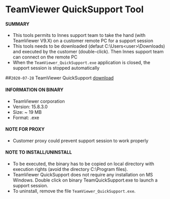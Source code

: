 # TeamViewer QuickSupport Tool

#### **SUMMARY**
- This tools permits to Innes support team to take the hand (with TeamViewer V9.X) on a customer remote PC for a support session
- This tools needs to be downloaded (defaut C:\Users\<user>\Downloads) and executed by the customer (double-click). Then Innes support team can connect on the remote PC
- When the `TeamViewer_QuickSupport.exe` application is closed, the support session is stopped automatically

##`2020-07-28` TeamViewer QuickSupport [download](https://github.com/innes-labs/archives/downloads/third-part-tools/TeamViewer_QuickSupport.exe)

#### **INFORMATION ON BINARY**
- TeamViewer corporation
- Version: 15.8.3.0
- Size: ~ 19 MB
- Format: .exe

#### **NOTE FOR PROXY**
- Customer proxy could prevent support session to work properly
#### **NOTE TO INSTALL/UNINSTALL**
- To be executed, the binary has to be copied on local directory with execution rights (avoid the directory C:\Program files).
- TeamViewer QuickSupport does not require any installation on MS Windows. Double click on binary TeamQuickSupport.exe to launch a support session.
- To uninstall, remove the file `TeamViewer_QuickSupport.exe`.


